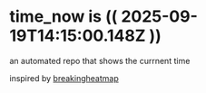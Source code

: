 # time_now is (( 2025-09-19T14:15:00.148Z ))

an automated repo that shows the currnent time

inspired by [breakingheatmap](https://github.com/breakingheatmap/breakingheatmap)